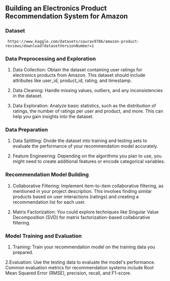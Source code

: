 
## Building an Electronics Product Recommendation System for Amazon

### Dataset
     https://www.kaggle.com/datasets/saurav9786/amazon-product-reviews/download?datasetVersionNumber=1

### Data Preprocessing and Exploration
1. Data Collection: Obtain the dataset containing user ratings for electronics products from Amazon. This dataset should include attributes like user_id, product_id, rating, and timestamp.

2. Data Cleaning: Handle missing values, outliers, and any inconsistencies in the dataset.

3. Data Exploration: Analyze basic statistics, such as the distribution of ratings, the number of ratings per user and product, and more. This can help you gain insights into the dataset.

### Data Preparation
1. Data Splitting: Divide the dataset into training and testing sets to evaluate the performance of your recommendation model accurately.

2. Feature Engineering: Depending on the algorithms you plan to use, you might need to create additional features or encode categorical variables.

### Recommendation Model Building
1. Collaborative Filtering: Implement item-to-item collaborative filtering, as mentioned in your project description. This involves finding similar products based on user interactions (ratings) and creating a recommendation list for each user.

2. Matrix Factorization: You could explore techniques like Singular Value Decomposition (SVD) for matrix factorization-based collaborative filtering.

### Model Training and Evaluation
1. Training: Train your recommendation model on the training data you prepared.

2.Evaluation: Use the testing data to evaluate the model's performance. Common evaluation metrics for recommendation systems include Root Mean Squared Error (RMSE), precision, recall, and F1-score.







